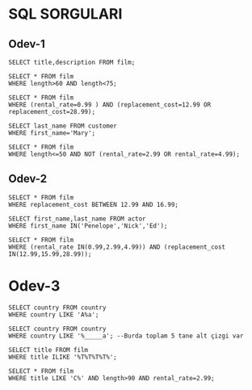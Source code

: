 # SQL SORGULARI 

## Odev-1
```
SELECT title,description FROM film;
```

```
SELECT * FROM film
WHERE length>60 AND length<75;
```

```
SELECT * FROM film
WHERE (rental_rate=0.99 ) AND (replacement_cost=12.99 OR replacement_cost=28.99);
```

```
SELECT last_name FROM customer
WHERE first_name='Mary';
```

```
SELECT * FROM film
WHERE length<=50 AND NOT (rental_rate=2.99 OR rental_rate=4.99);
```
## Odev-2

```
SELECT * FROM film
WHERE replacement_cost BETWEEN 12.99 AND 16.99;
```

```
SELECT first_name,last_name FROM actor
WHERE first_name IN('Penelope','Nick','Ed');
```

```
SELECT * FROM film
WHERE (rental_rate IN(0.99,2.99,4.99)) AND (replacement_cost IN(12.99,15.99,28.99));
```

# Odev-3

```
SELECT country FROM country
WHERE country LIKE 'A%a';
```

```
SELECT country FROM country 
WHERE country LIKE '%_____a'; --Burda toplam 5 tane alt çizgi var
```

```
SELECT title FROM film
WHERE title ILIKE '%T%T%T%T%';
```

```
SELECT * FROM film
WHERE title LIKE 'C%' AND length>90 AND rental_rate=2.99;
```
